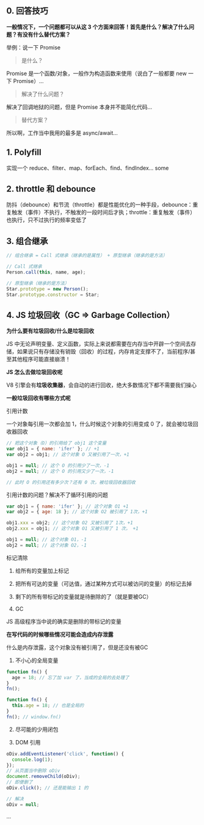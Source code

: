 ## 0. 回答技巧

**一般情况下，一个问题都可以从这 3 个方面来回答！首先是什么？解决了什么问题？有没有什么替代方案？**

举例：说一下 Promise

> 是什么？

Promise 是一个函数/对象，一般作为构造函数来使用（说白了一般都要 new 一下 Promise）...

> 解决了什么问题？

解决了回调地狱的问题，但是 Promise 本身并不能简化代码...

> 替代方案？

所以啊，工作当中我用的最多是 async/await...

## 1. Polyfill

实现一个 reduce、filter、map、forEach、find、findIndex... some

## 2. throttle 和 debounce

防抖（debounce）和节流（throttle）都是性能优化的一种手段，debounce：重复触发（事件）不执行，不触发的一段时间后才执；throttle：重复触发（事件）也执行，只不过执行的频率变低了

## 3. 组合继承

```js
// 组合继承 = Call 式继承（继承的是属性） + 原型继承（继承的是方法）
```

```js
// Call 式继承
Person.call(this, name, age);
```

```js
// 原型继承（继承的是方法）
Star.prototype = new Person();
Star.prototype.constructor = Star;
```

## 4. JS 垃圾回收（GC => Garbage Collection）

**为什么要有垃圾回收/什么是垃圾回收**

JS 中无论声明变量、定义函数，实际上来说都需要在内存当中开辟一个空间去存储，如果说只有存储没有销毁（回收）的过程，内存肯定支撑不了，当前程序/甚至其他程序可能直接崩溃！

**JS 怎么去做垃圾回收呢**

V8 引擎会有**垃圾收集器**，会自动的进行回收，绝大多数情况下都不需要我们操心

**一般垃圾回收有哪些方式呢**

引用计数

一个对象每引用一次都会加 1，什么时候这个对象的引用变成 0 了，就会被垃圾回收器回收

```js
// 把这个对象（O）的引用给了 obj1 这个变量
var obj1 = { name: 'ifer' }; // +1
var obj2 = obj1; // 这个对象 O 又被引用了一次，+1

obj1 = null; // 这个 O 的引用少了一次，-1
obj2 = null; // 这个 O 的引用又少了一次，-1

// 此时 O 的引用还有多少次？还有 0 次，被垃圾回收器回收
```

引用计数的问题？解决不了循环引用的问题

```js
var obj1 = { name: 'ifer' }; // 这个对象 O1 +1
var obj2 = { age: 18 }; // 这个对象 O2 被引用了 1次，+1

obj1.xxx = obj2; // 这个对象 O2 又被引用了 1次，+1
obj2.xxx = obj1; // 这个对象 O1 又被引用了 1 次， +1

obj1 = null; // 这个对象 O1，-1
obj2 = null; // 这个对象 O2，-1
```

标记清除

1. 给所有的变量加上标记

2. 把所有可达的变量（可达值，通过某种方式可以被访问的变量）的标记去掉

3. 剩下的所有带标记的变量就是待删除的了（就是要被GC）

4. GC

JS 高级程序当中说的确实是删除的带标记的变量

**在写代码的时候哪些情况可能会造成内存泄露**

什么是内存泄露，这个对象没有被引用了，但是还没有被GC

1. 不小心的全局变量

```js
function fn() {
  age = 18; // 忘了加 var 了，当成的全局的去处理了
}
fn();
```

```js
function fn() {
  this.age = 18; // 也是全局的
}
fn(); // window.fn()
```

2. 尽可能的少用闭包

3. DOM 引用

```js
oDiv.addEventListener('click', function() {
  console.log(1);
});
// 从页面当中删除 oDiv
document.removeChild(oDiv);
// 即便删了
oDiv.click(); // 还是能输出 1 的

// 解决
oDiv = null;
```

...